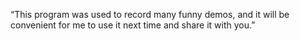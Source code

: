 “This program was used to record many funny demos, and it will be convenient for me to use it next time and share it with you.”    
